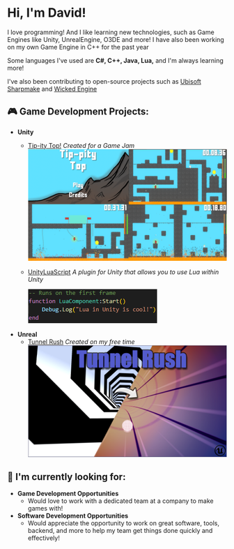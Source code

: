 <h1>Hi, I'm David! </h1>
  <p> I love programming! And I like learning new technologies, such as Game Engines like Unity, UnrealEngine, O3DE and more!
  I have also been working on my own Game Engine in C++ for the past year</p>
  
  <p> Some languages I've used are <b>C#, C++, Java, Lua,</b> and I'm always learning more!</p>

I've also been contributing to open-source projects such as [Ubisoft Sharpmake](https://github.com/ubisoft/Sharpmake) and [Wicked Engine](https://github.com/turanszkij/WickedEngine)
  
<h2>🎮 Game Development Projects:</h2>

- <b>Unity</b>
  - [Tip-ity Top!](https://ddev101.itch.io/tip-pity-top) *Created for a Game Jam*
    ![Tip-ity Top! Gallery](/Images/Tip-ityTopGallery.png?raw=true "Tip-ity Top! Gallery")
  - [UnityLuaScript](https://github.com/DDev101/UnityLuaScript) *A plugin for Unity that allows you to use Lua within Unity*
  
    ![Lua Gallery](/Images/LuaGallery.png?raw=true "Lua Gallery")
- <b>Unreal</b>
  - [Tunnel Rush](https://ddev101.itch.io/tunnel-rush) *Created on my free time*
  ![TunnelRush Gallery](/Images/TunnelRushGallery.png?raw=true "TunnelRush Gallery")

<h2>🔭 I'm currently looking for:</h2>

- <b>Game Development Opportunities</b>
  - Would love to work with a dedicated team at a company to make games with!
- <b>Software Development Opportunities</b>
  - Would appreciate the opportunity to work on great software, tools, backend, and more to help my team get things done quickly and effectively!

<!--
TODO:
<h2>📜 Certifications </h2>

<h2>Connect with me:</h2>

[<img align="left" alt=" | LinkedIn" width="22px" src="https://cdn.jsdelivr.net/npm/simple-icons@v3/icons/linkedin.svg" />][linkedin]

[linkedin]: https://www.linkedin.com/
-->
